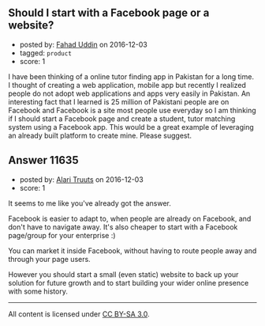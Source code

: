 ## Should I start with a Facebook page or a website?

- posted by: [Fahad Uddin](https://stackexchange.com/users/160083/fahad-uddin) on 2016-12-03
- tagged: `product`
- score: 1

I have been thinking of a online tutor finding app in Pakistan for a long time. I thought of creating a web application, mobile app but recently I realized people do not adopt web applications and apps very easily in Pakistan. An interesting fact that I learned is 25 million of Pakistani people are on Facebook and Facebook is a site most people use everyday so I am thinking if I should start a Facebook page and create a student, tutor matching system using a Facebook app. This would be a great example of leveraging an already built platform to create mine. Please suggest.


## Answer 11635

- posted by: [Alari Truuts](https://stackexchange.com/users/5357302/alari-truuts) on 2016-12-03
- score: 1

It seems to me like you've already got the answer.

Facebook is easier to adapt to, when people are already on Facebook, and don't have to navigate away. It's also cheaper to start with a Facebook page/group for your enterprise :)

You can market it inside Facebook, without having to route people away and through your page users.

However you should start a small (even static) website to back up your solution for future growth and to start building your wider online presence with some history.



---

All content is licensed under [CC BY-SA 3.0](https://creativecommons.org/licenses/by-sa/3.0/).
